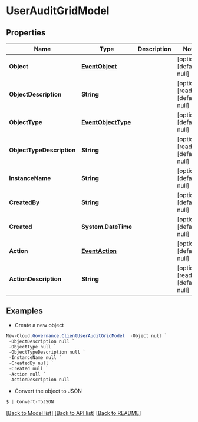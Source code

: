 # UserAuditGridModel
## Properties

Name | Type | Description | Notes
------------ | ------------- | ------------- | -------------
**Object** | [**EventObject**](EventObject.md) |  | [optional] [default to null]
**ObjectDescription** | **String** |  | [optional] [readonly] [default to null]
**ObjectType** | [**EventObjectType**](EventObjectType.md) |  | [optional] [default to null]
**ObjectTypeDescription** | **String** |  | [optional] [readonly] [default to null]
**InstanceName** | **String** |  | [optional] [default to null]
**CreatedBy** | **String** |  | [optional] [default to null]
**Created** | **System.DateTime** |  | [optional] [default to null]
**Action** | [**EventAction**](EventAction.md) |  | [optional] [default to null]
**ActionDescription** | **String** |  | [optional] [readonly] [default to null]

## Examples

- Create a new object
```powershell
New-Cloud.Governance.ClientUserAuditGridModel  -Object null `
 -ObjectDescription null `
 -ObjectType null `
 -ObjectTypeDescription null `
 -InstanceName null `
 -CreatedBy null `
 -Created null `
 -Action null `
 -ActionDescription null
```

- Convert the object to JSON
```powershell
$ | Convert-ToJSON
```


[[Back to Model list]](../README.md#documentation-for-models) [[Back to API list]](../README.md#documentation-for-api-endpoints) [[Back to README]](../README.md)

